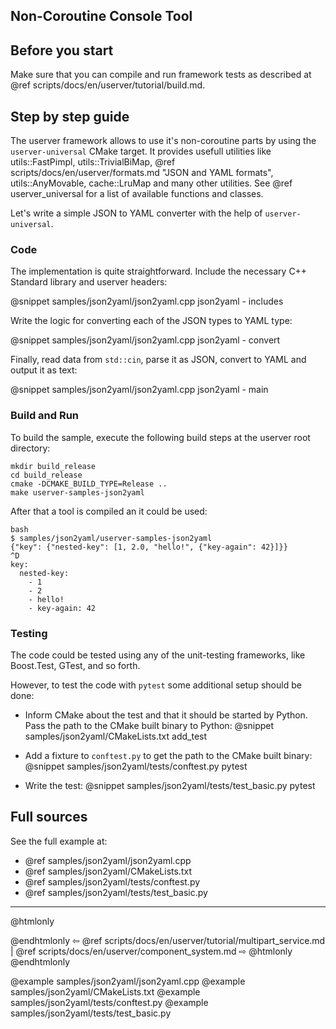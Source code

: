 ## Non-Coroutine Console Tool

## Before you start

Make sure that you can compile and run framework tests as described at
@ref scripts/docs/en/userver/tutorial/build.md.


## Step by step guide

The userver framework allows to use it's non-coroutine parts by using the
`userver-universal` CMake target. It provides usefull utilities like
utils::FastPimpl, utils::TrivialBiMap,
@ref scripts/docs/en/userver/formats.md "JSON and YAML formats", utils::AnyMovable,
cache::LruMap and many other utilities. See  @ref userver_universal for a list
of available functions and classes.


Let's write a simple JSON to YAML converter with the help of `userver-universal`.

### Code

The implementation is quite straightforward. Include the necessary C++ Standard
library and userver headers:

@snippet samples/json2yaml/json2yaml.cpp  json2yaml - includes

Write the logic for converting each of the JSON types to YAML type:

@snippet samples/json2yaml/json2yaml.cpp  json2yaml - convert

Finally, read data from `std::cin`, parse it as JSON, convert to YAML and
output it as text:

@snippet samples/json2yaml/json2yaml.cpp  json2yaml - main


### Build and Run

To build the sample, execute the following build steps at the userver root directory:
```
mkdir build_release
cd build_release
cmake -DCMAKE_BUILD_TYPE=Release ..
make userver-samples-json2yaml
```

After that a tool is compiled an it could be used:
```
bash
$ samples/json2yaml/userver-samples-json2yaml
{"key": {"nested-key": [1, 2.0, "hello!", {"key-again": 42}]}}
^D
key:
  nested-key:
    - 1
    - 2
    - hello!
    - key-again: 42

```


### Testing

The code could be tested using any of the unit-testing frameworks, like
Boost.Test, GTest, and so forth.

However, to test the code with `pytest` some additional setup should be done:

* Inform CMake about the test and that it should be started by Python. Pass the
  path to the CMake built binary to Python:
  @snippet samples/json2yaml/CMakeLists.txt  add_test

* Add a fixture to `conftest.py` to get the path to the CMake built binary:
  @snippet samples/json2yaml/tests/conftest.py  pytest

* Write the test:
  @snippet samples/json2yaml/tests/test_basic.py  pytest


## Full sources

See the full example at:
* @ref samples/json2yaml/json2yaml.cpp
* @ref samples/json2yaml/CMakeLists.txt
* @ref samples/json2yaml/tests/conftest.py
* @ref samples/json2yaml/tests/test_basic.py

----------

@htmlonly <div class="bottom-nav"> @endhtmlonly
⇦ @ref scripts/docs/en/userver/tutorial/multipart_service.md | @ref scripts/docs/en/userver/component_system.md ⇨
@htmlonly </div> @endhtmlonly


@example samples/json2yaml/json2yaml.cpp
@example samples/json2yaml/CMakeLists.txt
@example samples/json2yaml/tests/conftest.py
@example samples/json2yaml/tests/test_basic.py
